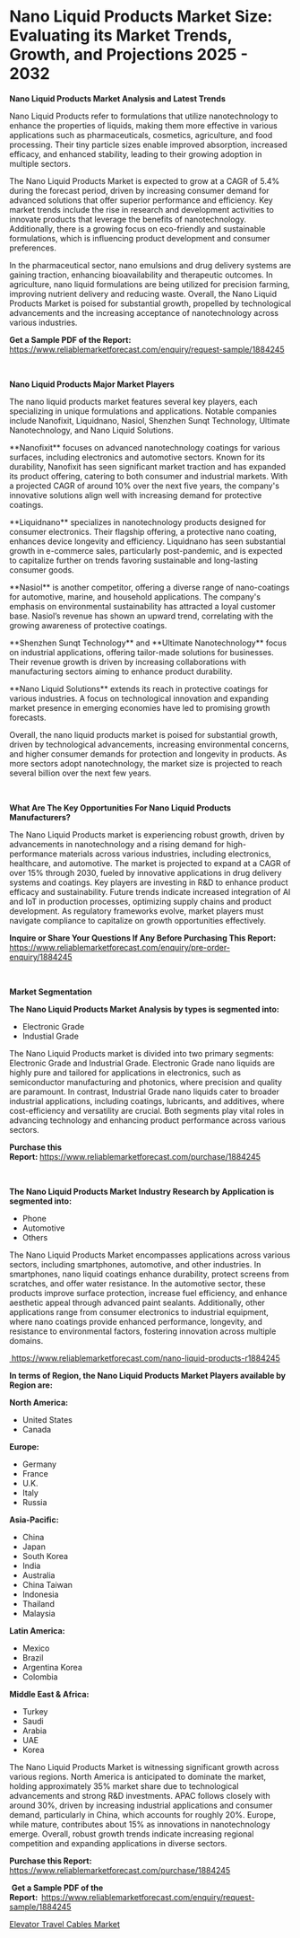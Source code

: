 <p><h1>Nano Liquid Products Market Size: Evaluating its Market Trends, Growth, and Projections 2025 - 2032</h1></p><p><strong>Nano Liquid Products Market Analysis and Latest Trends</strong></p>
<p><p>Nano Liquid Products refer to formulations that utilize nanotechnology to enhance the properties of liquids, making them more effective in various applications such as pharmaceuticals, cosmetics, agriculture, and food processing. Their tiny particle sizes enable improved absorption, increased efficacy, and enhanced stability, leading to their growing adoption in multiple sectors.</p><p>The Nano Liquid Products Market is expected to grow at a CAGR of 5.4% during the forecast period, driven by increasing consumer demand for advanced solutions that offer superior performance and efficiency. Key market trends include the rise in research and development activities to innovate products that leverage the benefits of nanotechnology. Additionally, there is a growing focus on eco-friendly and sustainable formulations, which is influencing product development and consumer preferences.</p><p>In the pharmaceutical sector, nano emulsions and drug delivery systems are gaining traction, enhancing bioavailability and therapeutic outcomes. In agriculture, nano liquid formulations are being utilized for precision farming, improving nutrient delivery and reducing waste. Overall, the Nano Liquid Products Market is poised for substantial growth, propelled by technological advancements and the increasing acceptance of nanotechnology across various industries.</p></p>
<p><strong>Get a Sample PDF of the Report:&nbsp;</strong> <a href="https://www.reliablemarketforecast.com/enquiry/request-sample/1884245?utm_campaign=1134&utm_medium=2&utm_source=Github&utm_content=ia&utm_term=04022025&utm_id=nano-liquid-products">https://www.reliablemarketforecast.com/enquiry/request-sample/1884245</a></p>
<p>&nbsp;</p>
<p><strong>Nano Liquid Products Major Market Players</strong></p>
<p><p>The nano liquid products market features several key players, each specializing in unique formulations and applications. Notable companies include Nanofixit, Liquidnano, Nasiol, Shenzhen Sunqt Technology, Ultimate Nanotechnology, and Nano Liquid Solutions.</p><p>**Nanofixit** focuses on advanced nanotechnology coatings for various surfaces, including electronics and automotive sectors. Known for its durability, Nanofixit has seen significant market traction and has expanded its product offering, catering to both consumer and industrial markets. With a projected CAGR of around 10% over the next five years, the company's innovative solutions align well with increasing demand for protective coatings.</p><p>**Liquidnano** specializes in nanotechnology products designed for consumer electronics. Their flagship offering, a protective nano coating, enhances device longevity and efficiency. Liquidnano has seen substantial growth in e-commerce sales, particularly post-pandemic, and is expected to capitalize further on trends favoring sustainable and long-lasting consumer goods.</p><p>**Nasiol** is another competitor, offering a diverse range of nano-coatings for automotive, marine, and household applications. The company's emphasis on environmental sustainability has attracted a loyal customer base. Nasiol’s revenue has shown an upward trend, correlating with the growing awareness of protective coatings.</p><p>**Shenzhen Sunqt Technology** and **Ultimate Nanotechnology** focus on industrial applications, offering tailor-made solutions for businesses. Their revenue growth is driven by increasing collaborations with manufacturing sectors aiming to enhance product durability.</p><p>**Nano Liquid Solutions** extends its reach in protective coatings for various industries. A focus on technological innovation and expanding market presence in emerging economies have led to promising growth forecasts.</p><p>Overall, the nano liquid products market is poised for substantial growth, driven by technological advancements, increasing environmental concerns, and higher consumer demands for protection and longevity in products. As more sectors adopt nanotechnology, the market size is projected to reach several billion over the next few years.</p></p>
<p>&nbsp;</p>
<p><strong>What Are The Key Opportunities For Nano Liquid Products Manufacturers?</strong></p>
<p><p>The Nano Liquid Products market is experiencing robust growth, driven by advancements in nanotechnology and a rising demand for high-performance materials across various industries, including electronics, healthcare, and automotive. The market is projected to expand at a CAGR of over 15% through 2030, fueled by innovative applications in drug delivery systems and coatings. Key players are investing in R&D to enhance product efficacy and sustainability. Future trends indicate increased integration of AI and IoT in production processes, optimizing supply chains and product development. As regulatory frameworks evolve, market players must navigate compliance to capitalize on growth opportunities effectively.</p></p>
<p><strong>Inquire or Share Your Questions If Any Before Purchasing This Report:</strong> <a href="https://www.reliablemarketforecast.com/enquiry/pre-order-enquiry/1884245?utm_campaign=1134&utm_medium=2&utm_source=Github&utm_content=ia&utm_term=04022025&utm_id=nano-liquid-products">https://www.reliablemarketforecast.com/enquiry/pre-order-enquiry/1884245</a></p>
<p>&nbsp;</p>
<p><strong>Market Segmentation</strong></p>
<p><strong>The Nano Liquid Products Market Analysis by types is segmented into:</strong></p>
<p><ul><li>Electronic Grade</li><li>Industial Grade</li></ul></p>
<p><p>The Nano Liquid Products market is divided into two primary segments: Electronic Grade and Industrial Grade. Electronic Grade nano liquids are highly pure and tailored for applications in electronics, such as semiconductor manufacturing and photonics, where precision and quality are paramount. In contrast, Industrial Grade nano liquids cater to broader industrial applications, including coatings, lubricants, and additives, where cost-efficiency and versatility are crucial. Both segments play vital roles in advancing technology and enhancing product performance across various sectors.</p></p>
<p><strong>Purchase this Report:&nbsp;</strong><a href="https://www.reliablemarketforecast.com/purchase/1884245?utm_campaign=1134&utm_medium=2&utm_source=Github&utm_content=ia&utm_term=04022025&utm_id=nano-liquid-products">https://www.reliablemarketforecast.com/purchase/1884245</a></p>
<p>&nbsp;</p>
<p><strong>The Nano Liquid Products Market Industry Research by Application is segmented into:</strong></p>
<p><ul><li>Phone</li><li>Automotive</li><li>Others</li></ul></p>
<p><p>The Nano Liquid Products Market encompasses applications across various sectors, including smartphones, automotive, and other industries. In smartphones, nano liquid coatings enhance durability, protect screens from scratches, and offer water resistance. In the automotive sector, these products improve surface protection, increase fuel efficiency, and enhance aesthetic appeal through advanced paint sealants. Additionally, other applications range from consumer electronics to industrial equipment, where nano coatings provide enhanced performance, longevity, and resistance to environmental factors, fostering innovation across multiple domains.</p></p>
<p><a href="https://www.reliablemarketforecast.com/nano-liquid-products-r1884245?utm_campaign=1134&utm_medium=2&utm_source=Github&utm_content=ia&utm_term=04022025&utm_id=nano-liquid-products">&nbsp;https://www.reliablemarketforecast.com/nano-liquid-products-r1884245</a></p>
<p><strong>In terms of Region, the Nano Liquid Products Market Players available by Region are:</strong></p>
<p>
    <p> <strong> North America: </strong>
        <ul>
            <li>United States</li>
            <li>Canada</li>
        </ul>
        </p> 
    <p> <strong> Europe: </strong>
        <ul>
            <li>Germany</li>
            <li>France</li>
            <li>U.K.</li>
            <li>Italy</li>
            <li>Russia</li>
        </ul>
        </p> 
    <p> <strong> Asia-Pacific: </strong>
        <ul>
            <li>China</li>
            <li>Japan</li>
            <li>South Korea</li>
            <li>India</li>
            <li>Australia</li>
            <li>China Taiwan</li>
            <li>Indonesia</li>
            <li>Thailand</li>
            <li>Malaysia</li>
        </ul>
        </p> 
    <p> <strong> Latin America: </strong>
        <ul>
            <li>Mexico</li>
            <li>Brazil</li>
            <li>Argentina Korea</li>
            <li>Colombia</li>
        </ul>
        </p> 
    <p> <strong> Middle East & Africa: </strong>
        <ul>
            <li>Turkey</li>
            <li>Saudi</li>
            <li>Arabia</li>
            <li>UAE</li>
            <li>Korea</li>
        </ul>
    </p>
    </p>
<p><p>The Nano Liquid Products Market is witnessing significant growth across various regions. North America is anticipated to dominate the market, holding approximately 35% market share due to technological advancements and strong R&D investments. APAC follows closely with around 30%, driven by increasing industrial applications and consumer demand, particularly in China, which accounts for roughly 20%. Europe, while mature, contributes about 15% as innovations in nanotechnology emerge. Overall, robust growth trends indicate increasing regional competition and expanding applications in diverse sectors.</p></p>
<p><strong>Purchase this Report: </strong><a href="https://www.reliablemarketforecast.com/purchase/1884245?utm_campaign=1134&utm_medium=2&utm_source=Github&utm_content=ia&utm_term=04022025&utm_id=nano-liquid-products">https://www.reliablemarketforecast.com/purchase/1884245</a></p>
<p>&nbsp;<strong>Get a Sample PDF of the Report:&nbsp;&nbsp;</strong><a href="https://www.reliablemarketforecast.com/enquiry/request-sample/1884245?utm_campaign=1134&utm_medium=2&utm_source=Github&utm_content=ia&utm_term=04022025&utm_id=nano-liquid-products">https://www.reliablemarketforecast.com/enquiry/request-sample/1884245</a></p>
<p><strong></strong></p>
<p><p><a href="https://github.com/BryceTownsendr/Market-Research-Report-List-7/blob/main/elevator-travel-cables-market.md?utm_campaign=1134&utm_medium=2&utm_source=Github&utm_content=ia&utm_term=04022025&utm_id=nano-liquid-products">Elevator Travel Cables Market</a></p></p>